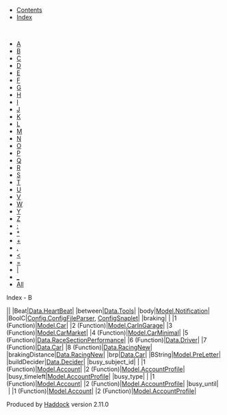 -   [Contents](index.html)
-   [Index](doc-index.html)

 

-   [A](doc-index-A.html)
-   [B](doc-index-B.html)
-   [C](doc-index-C.html)
-   [D](doc-index-D.html)
-   [E](doc-index-E.html)
-   [F](doc-index-F.html)
-   [G](doc-index-G.html)
-   [H](doc-index-H.html)
-   [I](doc-index-I.html)
-   [J](doc-index-J.html)
-   [K](doc-index-K.html)
-   [L](doc-index-L.html)
-   [M](doc-index-M.html)
-   [N](doc-index-N.html)
-   [O](doc-index-O.html)
-   [P](doc-index-P.html)
-   [Q](doc-index-Q.html)
-   [R](doc-index-R.html)
-   [S](doc-index-S.html)
-   [T](doc-index-T.html)
-   [U](doc-index-U.html)
-   [V](doc-index-V.html)
-   [W](doc-index-W.html)
-   [Y](doc-index-Y.html)
-   [Z](doc-index-Z.html)
-   [:](doc-index-58.html)
-   [\*](doc-index-42.html)
-   [+](doc-index-43.html)
-   [.](doc-index-46.html)
-   [\<](doc-index-60.html)
-   [=](doc-index-61.html)
-   [|](doc-index-124.html)
-   [\_](doc-index-95.html)
-   [All](doc-index-All.html)

Index - B

||
|Beat|[Data.HeartBeat](Data-HeartBeat.html#t:Beat)|
|between|[Data.Tools](Data-Tools.html#v:between)|
|body|[Model.Notification](Model-Notification.html#v:body)|
|BoolC|[Config.ConfigFileParser](Config-ConfigFileParser.html#v:BoolC), [ConfigSnaplet](ConfigSnaplet.html#v:BoolC)|
|braking| |
|1 (Function)|[Model.Car](Model-Car.html#v:braking)|
|2 (Function)|[Model.CarInGarage](Model-CarInGarage.html#v:braking)|
|3 (Function)|[Model.CarMarket](Model-CarMarket.html#v:braking)|
|4 (Function)|[Model.CarMinimal](Model-CarMinimal.html#v:braking)|
|5 (Function)|[Data.RaceSectionPerformance](Data-RaceSectionPerformance.html#v:braking)|
|6 (Function)|[Data.Driver](Data-Driver.html#v:braking)|
|7 (Function)|[Data.Car](Data-Car.html#v:braking)|
|8 (Function)|[Data.RacingNew](Data-RacingNew.html#v:braking)|
|brakingDistance|[Data.RacingNew](Data-RacingNew.html#v:brakingDistance)|
|brp|[Data.Car](Data-Car.html#v:brp)|
|BString|[Model.PreLetter](Model-PreLetter.html#t:BString)|
|buildDecider|[Data.Decider](Data-Decider.html#v:buildDecider)|
|busy\_subject\_id| |
|1 (Function)|[Model.Account](Model-Account.html#v:busy_subject_id)|
|2 (Function)|[Model.AccountProfile](Model-AccountProfile.html#v:busy_subject_id)|
|busy\_timeleft|[Model.AccountProfile](Model-AccountProfile.html#v:busy_timeleft)|
|busy\_type| |
|1 (Function)|[Model.Account](Model-Account.html#v:busy_type)|
|2 (Function)|[Model.AccountProfile](Model-AccountProfile.html#v:busy_type)|
|busy\_until| |
|1 (Function)|[Model.Account](Model-Account.html#v:busy_until)|
|2 (Function)|[Model.AccountProfile](Model-AccountProfile.html#v:busy_until)|

Produced by [Haddock](http://www.haskell.org/haddock/) version 2.11.0
